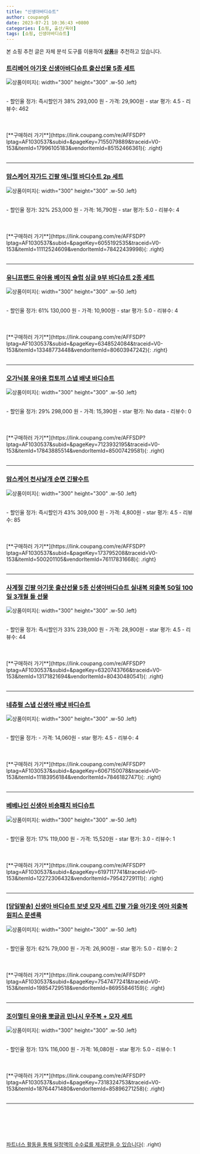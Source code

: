 ```yaml
---
title: "신생아바디슈트"
author: coupang6
date: 2023-07-21 10:36:43 +0800
categories: [쇼핑, 출산/육아]
tags: [쇼핑, 신생아바디슈트]
---
```


본 쇼핑 추천 글은 자체 분석 도구를 이용하여 [**상품**](https://link.coupang.com/a/bao1ui)을 추천하고 있습니다.

### [트리베어 아기옷 신생아바디슈트 출산선물 5종 세트](https://link.coupang.com/re/AFFSDP?lptag=AF1030537&subid=&pageKey=7155079889&traceid=V0-153&itemId=17996105183&vendorItemId=85152466361)

![상품이미지](https://thumbnail8.coupangcdn.com/thumbnails/remote/230x230ex/image/vendor_inventory/2996/954005d275c2f644e15aa8fb9737fdfad31e6ce53ea2080e58db5e4af052.jpg){: width="300" height="300" .w-50 .left}


<br>
- 할인율 정가: 즉시할인가 38%  293,000   원
- 가격: 29,900원
- star 평가: 4.5
- 리뷰수: 462
<br>
<br>
<br>
<br>
[**구매하러 가기**](https://link.coupang.com/re/AFFSDP?lptag=AF1030537&subid=&pageKey=7155079889&traceid=V0-153&itemId=17996105183&vendorItemId=85152466361){: .right}
<br>
<br>

---

### [맘스케어 쟈가드 긴팔 애니멀 바디수트 2p 세트](https://link.coupang.com/re/AFFSDP?lptag=AF1030537&subid=&pageKey=6055192535&traceid=V0-153&itemId=11112524609&vendorItemId=78422439998)

![상품이미지](https://thumbnail6.coupangcdn.com/thumbnails/remote/230x230ex/image/rs_quotation_api/knxvu1z0/5c2d7e568ddc439e9b2a77c8308679ba.jpg){: width="300" height="300" .w-50 .left}


<br>
- 할인율 정가: 32%  253,000   원
- 가격: 16,790원
- star 평가: 5.0
- 리뷰수: 4
<br>
<br>
<br>
<br>
[**구매하러 가기**](https://link.coupang.com/re/AFFSDP?lptag=AF1030537&subid=&pageKey=6055192535&traceid=V0-153&itemId=11112524609&vendorItemId=78422439998){: .right}
<br>
<br>

---

### [유니프랜드 유아용 베이직 슬럽 싱글 9부 바디슈트 2종 세트](https://link.coupang.com/re/AFFSDP?lptag=AF1030537&subid=&pageKey=6348524084&traceid=V0-153&itemId=13348773448&vendorItemId=80603947242)

![상품이미지](https://thumbnail6.coupangcdn.com/thumbnails/remote/230x230ex/image/retail/images/2022/02/18/13/1/c690cecc-599e-4946-9b79-1a2a66612db2.jpg){: width="300" height="300" .w-50 .left}


<br>
- 할인율 정가: 61%  130,000   원
- 가격: 10,900원
- star 평가: 5.0
- 리뷰수: 4
<br>
<br>
<br>
<br>
[**구매하러 가기**](https://link.coupang.com/re/AFFSDP?lptag=AF1030537&subid=&pageKey=6348524084&traceid=V0-153&itemId=13348773448&vendorItemId=80603947242){: .right}
<br>
<br>

---

### [오가닉붐 유아용 컵토끼 스냅 배냇 바디슈트](https://link.coupang.com/re/AFFSDP?lptag=AF1030537&subid=&pageKey=7123932195&traceid=V0-153&itemId=17843885514&vendorItemId=85007429581)

![상품이미지](https://thumbnail10.coupangcdn.com/thumbnails/remote/230x230ex/image/rs_quotation_api/353shk5r/b846e9c2f36a4be2838ea0a535df7404.jpg){: width="300" height="300" .w-50 .left}


<br>
- 할인율 정가: 29%  298,000   원
- 가격: 15,390원
- star 평가: No data
- 리뷰수: 0
<br>
<br>
<br>
<br>
[**구매하러 가기**](https://link.coupang.com/re/AFFSDP?lptag=AF1030537&subid=&pageKey=7123932195&traceid=V0-153&itemId=17843885514&vendorItemId=85007429581){: .right}
<br>
<br>

---

### [맘스케어 천사날개 순면 긴팔수트](https://link.coupang.com/re/AFFSDP?lptag=AF1030537&subid=&pageKey=173795208&traceid=V0-153&itemId=500201105&vendorItemId=76117831668)

![상품이미지](https://thumbnail9.coupangcdn.com/thumbnails/remote/230x230ex/image/vendor_inventory/9f96/b0e6443a03e85c100b7eafca19f9dbaf907f3b468f39808e111f322ed6a7.jpg){: width="300" height="300" .w-50 .left}


<br>
- 할인율 정가: 즉시할인가 43%  309,000   원
- 가격: 4,800원
- star 평가: 4.5
- 리뷰수: 85
<br>
<br>
<br>
<br>
[**구매하러 가기**](https://link.coupang.com/re/AFFSDP?lptag=AF1030537&subid=&pageKey=173795208&traceid=V0-153&itemId=500201105&vendorItemId=76117831668){: .right}
<br>
<br>

---

### [사계절 긴팔 아기옷 출산선물 5종 신생아바디슈트 실내복 외출복 50일 100일 3개월 돌 선물](https://link.coupang.com/re/AFFSDP?lptag=AF1030537&subid=&pageKey=6320743766&traceid=V0-153&itemId=13171821694&vendorItemId=80430480541)

![상품이미지](https://thumbnail8.coupangcdn.com/thumbnails/remote/230x230ex/image/vendor_inventory/5495/096ce5a33c85cf60d109df908159a175d7cad0561012cbc8262a2f16d8f4.jpg){: width="300" height="300" .w-50 .left}


<br>
- 할인율 정가: 즉시할인가 33%  239,000   원
- 가격: 28,900원
- star 평가: 4.5
- 리뷰수: 44
<br>
<br>
<br>
<br>
[**구매하러 가기**](https://link.coupang.com/re/AFFSDP?lptag=AF1030537&subid=&pageKey=6320743766&traceid=V0-153&itemId=13171821694&vendorItemId=80430480541){: .right}
<br>
<br>

---

### [네츄럴 스냅 신생아 배냇 바디슈트](https://link.coupang.com/re/AFFSDP?lptag=AF1030537&subid=&pageKey=6067150078&traceid=V0-153&itemId=11183956184&vendorItemId=78461827471)

![상품이미지](https://thumbnail6.coupangcdn.com/thumbnails/remote/230x230ex/image/rs_quotation_api/j4lc8ock/be7d1a7a8be64951a4292112ca60c307.jpg){: width="300" height="300" .w-50 .left}


<br>
- 할인율 정가: 
- 가격: 14,060원
- star 평가: 4.5
- 리뷰수: 4
<br>
<br>
<br>
<br>
[**구매하러 가기**](https://link.coupang.com/re/AFFSDP?lptag=AF1030537&subid=&pageKey=6067150078&traceid=V0-153&itemId=11183956184&vendorItemId=78461827471){: .right}
<br>
<br>

---

### [베베나인 신생아 비숑패치 바디슈트](https://link.coupang.com/re/AFFSDP?lptag=AF1030537&subid=&pageKey=6197117741&traceid=V0-153&itemId=12272306432&vendorItemId=79542729111)

![상품이미지](https://thumbnail7.coupangcdn.com/thumbnails/remote/230x230ex/image/rs_quotation_api/x7uporny/39ac75e0e6c943a088eb4e9bf8ecfc7b.JPG){: width="300" height="300" .w-50 .left}


<br>
- 할인율 정가: 17%  119,000   원
- 가격: 15,520원
- star 평가: 3.0
- 리뷰수: 1
<br>
<br>
<br>
<br>
[**구매하러 가기**](https://link.coupang.com/re/AFFSDP?lptag=AF1030537&subid=&pageKey=6197117741&traceid=V0-153&itemId=12272306432&vendorItemId=79542729111){: .right}
<br>
<br>

---

### [[당일발송] 신생아 바디슈트 보넷 모자 세트 긴팔 가을 아기옷 여아 외출복 원피스 문센룩](https://link.coupang.com/re/AFFSDP?lptag=AF1030537&subid=&pageKey=7547477241&traceid=V0-153&itemId=19854729518&vendorItemId=86955846159)

![상품이미지](https://thumbnail9.coupangcdn.com/thumbnails/remote/230x230ex/image/vendor_inventory/1508/86635e2ae893f3b1ac1526de4dd1ab93297f853fce92110cebd1455b3a8a.jpg){: width="300" height="300" .w-50 .left}


<br>
- 할인율 정가: 62%  79,000   원
- 가격: 26,900원
- star 평가: 5.0
- 리뷰수: 2
<br>
<br>
<br>
<br>
[**구매하러 가기**](https://link.coupang.com/re/AFFSDP?lptag=AF1030537&subid=&pageKey=7547477241&traceid=V0-153&itemId=19854729518&vendorItemId=86955846159){: .right}
<br>
<br>

---

### [조이멀티 유아용 뽀글곰 민나시 우주복 + 모자 세트](https://link.coupang.com/re/AFFSDP?lptag=AF1030537&subid=&pageKey=7318324753&traceid=V0-153&itemId=18764471480&vendorItemId=85896271258)

![상품이미지](https://thumbnail6.coupangcdn.com/thumbnails/remote/230x230ex/image/retail/images/2023/05/07/13/1/c65c811b-d46e-463d-b8d1-67e427544b68.jpg){: width="300" height="300" .w-50 .left}


<br>
- 할인율 정가: 13%  116,000   원
- 가격: 16,080원
- star 평가: 5.0
- 리뷰수: 1
<br>
<br>
<br>
<br>
[**구매하러 가기**](https://link.coupang.com/re/AFFSDP?lptag=AF1030537&subid=&pageKey=7318324753&traceid=V0-153&itemId=18764471480&vendorItemId=85896271258){: .right}
<br>
<br>

---
<br><br><br><br><br> [파트너스 활동을 통해 일정액의 수수료를 제공받을 수 있습니다](https://link.coupang.com/a/bao1ui){: .right}